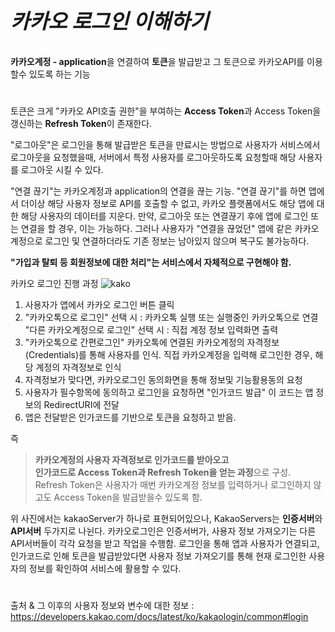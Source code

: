 # *<h3>카카오 로그인 이해하기</h3>*

**카카오계정 - application**을 연결하여 **토큰**을 발급받고 그 토큰으로 카카오API를 이용할수 있도록 하는 기능

#

토큰은 크게 "카카오 API호출 권한"을 부여하는 **Access Token**과
            Access Token을 갱신하는 **Refresh Token**이 존재한다.

"로그아웃"은 로그인을 통해 발급받은 토큰을 만료시는 방법으로
사용자가 서비스에서 로그아웃을 요청했을때, 서버에서 특정 사용자를 로그아웃하도록 요청할때 해당 사용자를 로그아웃 시킬 수 있다.

"연결 끊기"는 카카오계정과 application의 연결을 끊는 기능.
"연결 끊기"를 하면 앱에서 더이상 해당 사용자 정보로 API를 호출할 수 없고, 카카오 플랫폼에서도 해당 앱에 대한 해당 사용자의 데이터를 지운다.
만약, 로그아웃 또는 연결끊기 후에 앱에 로그인 또는 연결을 할 경우, 이는 가능하다. 그러나 사용자가 "연결을 끊었던" 앱에 같은 카카오 계정으로 로그인 및 연결하더라도 기존 정보는 남아있지 않으며 복구도 불가능하다.

**"가입과 탈퇴 등 회원정보에 대한 처리"는 서비스에서 자체적으로 구현해야 함.**

카카오 로그인 진행 과정
![kako](https://developers.kakao.com/docs/latest/ko/assets/style/images/kakaologin/kakaologin_process.png)
1. 사용자가 앱에서 카카오 로그인 버튼 클릭
2. "카카오톡으로 로그인" 선택 시 : 카카오톡 실행 또는 실행중인 카카오톡으로 연결
   "다른 카카오계정으로 로그인" 선택 시 : 직접 계정 정보 입력화면 출력
3. "카카오톡으로 간편로그인" 카카오톡에 연결된 카카오계정의 자격정보(Credentials)를 통해 사용자를 인식. 직접 카카오계정을 입력해 로그인한 경우, 해당 계정의 자격정보로 인식
4. 자격정보가 맞다면, 카카오로그인 동의화면을 통해 정보및 기능활용동의 요청
5. 사용자가 필수항목에 동의하고 로그인을 요청하면 "인가코드 발급" 이 코드는 앱 정보의 RedirectURI에 전달
6. 앱은 전달받은 인가코드를 기반으로 토큰을 요청하고 받음.

즉<br>
>**카카오계정의 사용자 자격정보로 인가코드를 받아오고**<br> **인가코드로 Access Token과 Refresh Token을 얻는 과정**으로 구성.<br>
Refresh Token은 사용자가 매번 카카오계정 정보를 입력하거나 로그인하지 않고도 Access Token을 발급받을수 있도록 함.

위 사진에서는 kakaoServer가 하나로 표현되어있으나, KakaoServers는 **인증서버**와 **API서버** 두가지로 나뉜다. 카카오로그인은 인증서버가, 사용자 정보 가져오기는 다른 API서버들이 각각 요청을 받고 작업을 수행함.
로그인을 통해 앱과 사용자가 연결되고, 인가코드로 인해 토큰을 발급받았다면 사용자 정보 가져오기를 통해 현재 로그인한 사용자의 정보를 확인하여 서비스에 활용할 수 있다.

#

출처 & 그 이후의 사용자 정보와 변수에 대한 정보 : https://developers.kakao.com/docs/latest/ko/kakaologin/common#login